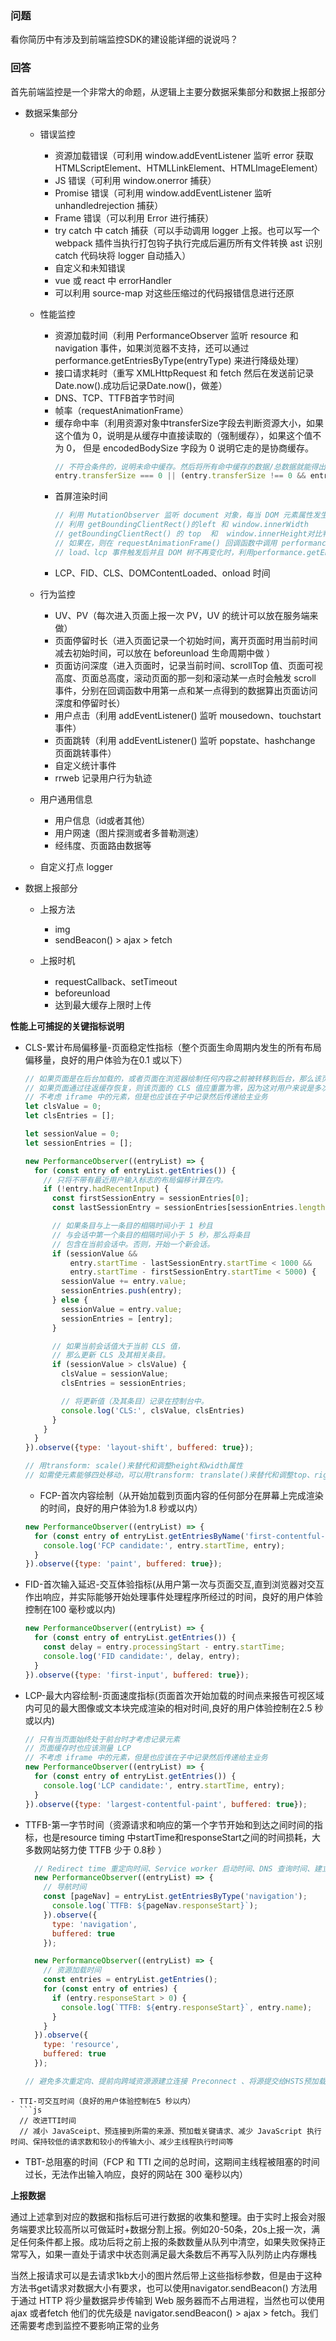 ### 问题
看你简历中有涉及到前端监控SDK的建设能详细的说说吗？

### 回答

首先前端监控是一个非常大的命题，从逻辑上主要分数据采集部分和数据上报部分
- 数据采集部分
  - 错误监控
    - 资源加载错误（可利用 window.addEventListener 监听 error 获取 HTMLScriptElement、HTMLLinkElement、HTMLImageElement）
    - JS 错误（可利用 window.onerror 捕获）
    - Promise 错误（可利用 window.addEventListener 监听 unhandledrejection 捕获）
    - Frame 错误（可以利用 Error 进行捕获）
    - try catch 中 catch 捕获（可以手动调用 logger 上报。也可以写一个webpack 插件当执行打包钩子执行完成后遍历所有文件转换 ast 识别 catch 代码块将 logger 自动插入）
    - 自定义和未知错误
    - vue 或 react 中 errorHandler
    - 可以利用  source-map 对这些压缩过的代码报错信息进行还原

  - 性能监控
    - 资源加载时间（利用 PerformanceObserver 监听 resource 和 navigation 事件，如果浏览器不支持，还可以通过 performance.getEntriesByType(entryType) 来进行降级处理）
    - 接口请求耗时（重写 XMLHttpRequest 和 fetch 然后在发送前记录Date.now().成功后记录Date.now()，做差）
    - DNS、TCP、TTFB首字节时间
    - 帧率（requestAnimationFrame）
    - 缓存命中率（利用资源对象中transferSize字段去判断资源大小，如果这个值为 0，说明是从缓存中直接读取的（强制缓存），如果这个值不为 0， 但是 encodedBodySize 字段为 0 说明它走的是协商缓存。
      ```js
      // 不符合条件的，说明未命中缓存。然后将所有命中缓存的数据/总数据就能得出缓存命中率
      entry.transferSize === 0 || (entry.transferSize !== 0 && entry.encodedBodySize === 0)
      ```    
    - 首屏渲染时间
      ```js
      // 利用 MutationObserver 监听 document 对象，每当 DOM 元素属性发生变更时，触发事件
      // 利用 getBoundingClientRect()的left 和 window.innerWidth 
      // getBoundingClientRect() 的 top  和  window.innerHeight对比判断该 DOM 元素是否在首屏内，
      // 如果在，则在 requestAnimationFrame() 回调函数中调用 performance.now() 获取当前时间，作为它的绘制时间。
      // load、lcp 事件触发后并且 DOM 树不再变化时，利用performance.getEntriesByType('resource') 将最后一个 DOM 元素的绘制时间和首屏中所有加载的图片时间作对比，将最大值作为首屏渲染时间
      ```
    - LCP、FID、CLS、DOMContentLoaded、onload 时间

  - 行为监控
    - UV、PV（每次进入页面上报一次 PV，UV 的统计可以放在服务端来做）
    - 页面停留时长（进入页面记录一个初始时间，离开页面时用当前时间减去初始时间，可以放在 beforeunload 生命周期中做 ）
    - 页面访问深度（进入页面时，记录当前时间、scrollTop 值、页面可视高度、页面总高度，滚动页面的那一刻和滚动某一点时会触发 scroll 事件，分别在回调函数中用第一点和某一点得到的数据算出页面访问深度和停留时长）
    - 用户点击（利用 addEventListener() 监听 mousedown、touchstart 事件）
    - 页面跳转（利用 addEventListener() 监听 popstate、hashchange 页面跳转事件）
    - 自定义统计事件
    - rrweb 记录用户行为轨迹

  - 用户通用信息
    - 用户信息（id或者其他）
    - 用户网速（图片探测或者多普勒测速）
    - 经纬度、页面路由数据等
  
  - 自定义打点 logger

- 数据上报部分
  - 上报方法
    - img
    - sendBeacon() > ajax > fetch

  - 上报时机
    - requestCallback、setTimeout
    - beforeunload
    - 达到最大缓存上限时上传


**性能上可捕捉的关键指标说明**

- CLS-累计布局偏移量-页面稳定性指标（整个页面生命周期内发生的所有布局偏移量，良好的用户体验为在0.1 或以下）
  ```js
  // 如果页面是在后台加载的，或者页面在浏览器绘制任何内容之前被转移到后台，那么该页面不应该报告任何 CLS 值。
  // 如果页面通过往返缓存恢复，则该页面的 CLS 值应重置为零，因为这对用户来说是多次不同的页面访问体验。
  // 不考虑 iframe 中的元素，但是也应该在子中记录然后传递给主业务
  let clsValue = 0;
  let clsEntries = [];

  let sessionValue = 0;
  let sessionEntries = [];

  new PerformanceObserver((entryList) => {
    for (const entry of entryList.getEntries()) {
      // 只将不带有最近用户输入标志的布局偏移计算在内。
      if (!entry.hadRecentInput) {
        const firstSessionEntry = sessionEntries[0];
        const lastSessionEntry = sessionEntries[sessionEntries.length - 1];

        // 如果条目与上一条目的相隔时间小于 1 秒且
        // 与会话中第一个条目的相隔时间小于 5 秒，那么将条目
        // 包含在当前会话中。否则，开始一个新会话。
        if (sessionValue &&
            entry.startTime - lastSessionEntry.startTime < 1000 &&
            entry.startTime - firstSessionEntry.startTime < 5000) {
          sessionValue += entry.value;
          sessionEntries.push(entry);
        } else {
          sessionValue = entry.value;
          sessionEntries = [entry];
        }

        // 如果当前会话值大于当前 CLS 值，
        // 那么更新 CLS 及其相关条目。
        if (sessionValue > clsValue) {
          clsValue = sessionValue;
          clsEntries = sessionEntries;

          // 将更新值（及其条目）记录在控制台中。
          console.log('CLS:', clsValue, clsEntries)
        }
      }
    }
  }).observe({type: 'layout-shift', buffered: true});

  // 用transform: scale()来替代和调整height和width属性
  // 如需使元素能够四处移动，可以用transform: translate()来替代和调整top、right、bottom或left属性
  ```

  - FCP-首次内容绘制（从开始加载到页面内容的任何部分在屏幕上完成渲染的时间，良好的用户体验为1.8 秒或以内）
  ```js
  new PerformanceObserver((entryList) => {
    for (const entry of entryList.getEntriesByName('first-contentful-paint')) {
      console.log('FCP candidate:', entry.startTime, entry);
    }
  }).observe({type: 'paint', buffered: true});
  ```
  
- FID-首次输入延迟-交互体验指标(从用户第一次与页面交互,直到浏览器对交互作出响应，并实际能够开始处理事件处理程序所经过的时间，良好的用户体验控制在100 毫秒或以内)
  ```js
  new PerformanceObserver((entryList) => {
    for (const entry of entryList.getEntries()) {
      const delay = entry.processingStart - entry.startTime;
      console.log('FID candidate:', delay, entry);
    }
  }).observe({type: 'first-input', buffered: true});

  ```

- LCP-最大内容绘制-页面速度指标(页面首次开始加载的时间点来报告可视区域内可见的最大图像或文本块完成渲染的相对时间,良好的用户体验控制在2.5 秒或以内)
  ```js
  // 只有当页面始终处于前台时才考虑记录元素
  // 页面缓存时也应该测量 LCP
  // 不考虑 iframe 中的元素，但是也应该在子中记录然后传递给主业务
  new PerformanceObserver((entryList) => {
    for (const entry of entryList.getEntries()) {
      console.log('LCP candidate:', entry.startTime, entry);
    }
  }).observe({type: 'largest-contentful-paint', buffered: true});
  ```
- TTFB-第一字节时间（资源请求和响应的第一个字节开始和到达之间时间的指标，也是resource timing 中startTime和responseStart之间的时间损耗，大多数网站努力使 TTFB 少于 0.8秒 ）
  ```js
    // Redirect time 重定向时间、Service worker 启动时间、DNS 查询时间、建立连接和 TLS 所消耗的时间、请求，直到响应的第一个字节到达为止的时间
    new PerformanceObserver((entryList) => {
      // 导航时间
      const [pageNav] = entryList.getEntriesByType('navigation');
        console.log(`TTFB: ${pageNav.responseStart}`);
      }).observe({
        type: 'navigation',
        buffered: true
      });

    new PerformanceObserver((entryList) => {
      // 资源加载时间
      const entries = entryList.getEntries();
      for (const entry of entries) {
        if (entry.responseStart > 0) {
          console.log(`TTFB: ${entry.responseStart}`, entry.name);
        }
      }
    }).observe({
      type: 'resource',
      buffered: true
    });

  // 避免多次重定向、提前向跨域资源源建立连接 Preconnect 、将源提交给HSTS预加载列表，以消除 HTTP-HTTPS 重定向时间、使用http2或者http3等
```
- TTI-可交互时间（良好的用户体验控制在5 秒以内）
  ```js
  // 改进TTI时间
  // 减小 JavaSceipt、预连接到所需的来源、预加载关键请求、减少 JavaScript 执行时间、保持较低的请求数和较小的传输大小、减少主线程执行时间等
  ```

- TBT-总阻塞的时间（FCP 和 TTI 之间的总时间，这期间主线程被阻塞的时间过长，无法作出输入响应，良好的网站在 300 毫秒以内）

**上报数据**

通过上述拿到对应的数据和指标后可进行数据的收集和整理。由于实时上报会对服务端要求比较高所以可做延时+数据分割上报。例如20-50条，20s上报一次，满足任何条件都上报。成功后将之前上报的条数数量从队列中清空，如果失败保持正常写入，如果一直处于请求中状态则满足最大条数后不再写入队列防止内存爆栈

当然上报请求可以是去请求1kb大小的图片然后带上这些指标参数，但是由于这种方法书get请求对数据大小有要求，也可以使用navigator.sendBeacon() 方法用于通过 HTTP 将少量数据异步传输到 Web 服务器而不占用进程，当然也可以使用ajax 或者fetch 他们的优先级是 navigator.sendBeacon() > ajax > fetch。我们还需要考虑到监控不要影响正常的业务

















